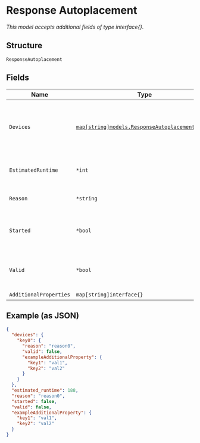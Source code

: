 
# Response Autoplacement

*This model accepts additional fields of type interface{}.*

## Structure

`ResponseAutoplacement`

## Fields

| Name | Type | Tags | Description |
|  --- | --- | --- | --- |
| `Devices` | [`map[string]models.ResponseAutoplacementDevice`](../../doc/models/response-autoplacement-device.md) | Optional | Property key is the AP MAC Address. Contains the validation status of each device. |
| `EstimatedRuntime` | `*int` | Optional | Estimated runtime for the process in seconds. |
| `Reason` | `*string` | Optional | Provides the reason for the status. |
| `Started` | `*bool` | Optional | Indicates whether the autoplacement process has started. |
| `Valid` | `*bool` | Optional | Indicates whether the autoplacement request is valid. |
| `AdditionalProperties` | `map[string]interface{}` | Optional | - |

## Example (as JSON)

```json
{
  "devices": {
    "key0": {
      "reason": "reason0",
      "valid": false,
      "exampleAdditionalProperty": {
        "key1": "val1",
        "key2": "val2"
      }
    }
  },
  "estimated_runtime": 188,
  "reason": "reason0",
  "started": false,
  "valid": false,
  "exampleAdditionalProperty": {
    "key1": "val1",
    "key2": "val2"
  }
}
```

